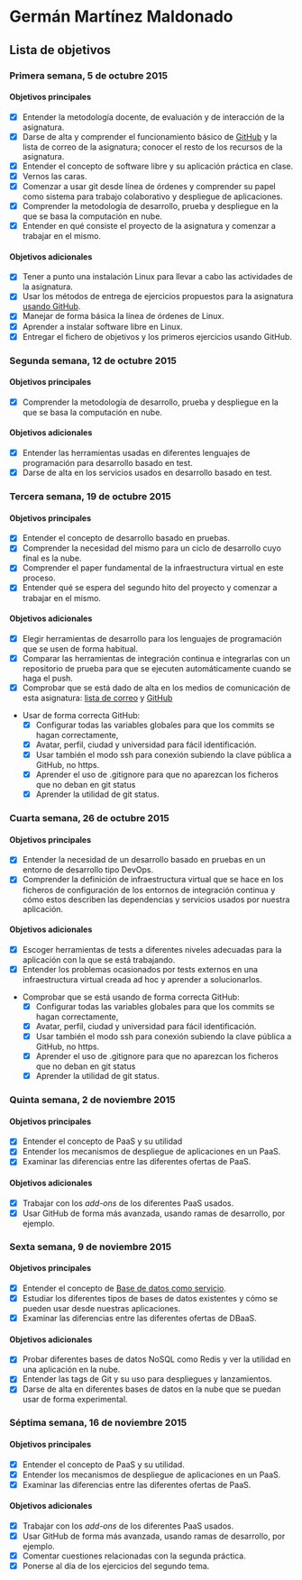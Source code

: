 # Germán Martínez Maldonado
## Lista de objetivos
### Primera semana, 5 de octubre 2015
#### Objetivos principales
- [X] Entender la metodología docente, de evaluación y de interacción de la asignatura.
- [X] Darse de alta y comprender el funcionamiento básico de [GitHub](https://github.com/) y la lista de correo de la asignatura; conocer el resto de los recursos de la asignatura.
- [X] Entender el concepto de software libre y su aplicación práctica en clase.
- [X] Vernos las caras.
- [X] Comenzar a usar git desde línea de órdenes y comprender su papel como sistema para trabajo colaborativo y despliegue de aplicaciones.
- [X] Comprender la metodología de desarrollo, prueba y despliegue en la que se basa la computación en nube.
- [X] Entender en qué consiste el proyecto de la asignatura y comenzar a trabajar en el mismo.

#### Objetivos adicionales
- [X] Tener a punto una instalación Linux para llevar a cabo las actividades de la asignatura.
- [X] Usar los métodos de entrega de ejercicios propuestos para la asignatura [usando GitHub](https://github.com/JJ/clases-CC-2015-16/blob/master/ejercicios/README.md).
- [X] Manejar de forma básica la línea de órdenes de Linux.
- [X] Aprender a instalar software libre en Linux.
- [X] Entregar el fichero de objetivos y los primeros ejercicios usando GitHub.

### Segunda semana, 12 de octubre 2015
#### Objetivos principales
- [X] Comprender la metodología de desarrollo, prueba y despliegue en la que se basa la computación en nube.

#### Objetivos adicionales
- [X] Entender las herramientas usadas en diferentes lenguajes de programación para desarrollo basado en test.
- [X] Darse de alta en los servicios usados en desarrollo basado en test.

### Tercera semana, 19 de octubre 2015
#### Objetivos principales
- [X] Entender el concepto de desarrollo basado en pruebas.
- [X] Comprender la necesidad del mismo para un ciclo de desarrollo cuyo final es la nube.
- [X] Comprender el paper fundamental de la infraestructura virtual en este proceso.
- [X] Entender qué se espera del segundo hito del proyecto y comenzar a trabajar en el mismo.

#### Objetivos adicionales
- [X] Elegir herramientas de desarrollo para los lenguajes de programación que se usen de forma habitual.
- [X] Comparar las herramientas de integración continua e integrarlas con un repositorio de prueba para que se ejecuten automáticamente cuando se haga el push.
- [X] Comprobar que se está dado de alta en los medios de comunicación de esta asignatura: [lista de correo](https://groups.google.com/d/forum/cc-ugr-2015) y [GitHub](http://github.com/)
- Usar de forma correcta GitHub:
  - [X] Configurar todas las variables globales para que los commits se hagan correctamente,
  - [X] Avatar, perfil, ciudad y universidad para fácil identificación.
  - [X] Usar también el modo ssh para conexión subiendo la clave pública a GitHub, no https.
  - [X] Aprender el uso de .gitignore para que no aparezcan los ficheros que no deban en git status
  - [X] Aprender la utilidad de git status.

### Cuarta semana, 26 de octubre 2015
#### Objetivos principales
- [X] Entender la necesidad de un desarrollo basado en pruebas en un entorno de desarrollo tipo DevOps.
- [X] Comprender la definición de infraestructura virtual que se hace en los ficheros de configuración de los entornos de integración continua y cómo estos describen las dependencias y servicios usados por nuestra aplicación.

#### Objetivos adicionales
- [X] Escoger herramientas de tests a diferentes niveles adecuadas para la aplicación con la que se está trabajando.
- [X] Entender los problemas ocasionados por tests externos en una infraestructura virtual creada ad hoc y aprender a solucionarlos.
- Comprobar que se está usando de forma correcta GitHub:
  - [X] Configurar todas las variables globales para que los commits se hagan correctamente,
  - [X] Avatar, perfil, ciudad y universidad para fácil identificación.
  - [X] Usar también el modo ssh para conexión subiendo la clave pública a GitHub, no https.
  - [X] Aprender el uso de .gitignore para que no aparezcan los ficheros que no deban en git status
  - [X] Aprender la utilidad de git status.

### Quinta semana, 2 de noviembre 2015
#### Objetivos principales
- [X] Entender el concepto de PaaS y su utilidad
- [X] Entender los mecanismos de despliegue de aplicaciones en un PaaS.
- [X] Examinar las diferencias entre las diferentes ofertas de PaaS.

#### Objetivos adicionales
- [X] Trabajar con los _add-ons_ de los diferentes PaaS usados.
- [X] Usar GitHub de forma más avanzada, usando ramas de desarrollo, por ejemplo.

### Sexta semana, 9 de noviembre 2015
#### Objetivos principales
- [X] Entender el concepto de [Base de datos como servicio](http://jj.github.io/dbaas/).
- [X] Estudiar los diferentes tipos de bases de datos existentes y cómo se pueden usar desde nuestras aplicaciones.
- [X] Examinar las diferencias entre las diferentes ofertas de DBaaS.

#### Objetivos adicionales
- [X] Probar diferentes bases de datos NoSQL como Redis y ver la utilidad en una aplicación en la nube.
- [X] Entender las tags de Git y su uso para despliegues y lanzamientos.
- [X] Darse de alta en diferentes bases de datos en la nube que se puedan usar de forma experimental.

### Séptima semana, 16 de noviembre 2015
#### Objetivos principales
- [X] Entender el concepto de PaaS y su utilidad.
- [X] Entender los mecanismos de despliegue de aplicaciones en un PaaS.
- [X] Examinar las diferencias entre las diferentes ofertas de PaaS.

#### Objetivos adicionales
- [X] Trabajar con los _add-ons_ de los diferentes PaaS usados.
- [X] Usar GitHub de forma más avanzada, usando ramas de desarrollo, por ejemplo.
- [X] Comentar cuestiones relacionadas con la segunda práctica.
- [X] Ponerse al día de los ejercicios del segundo tema.

